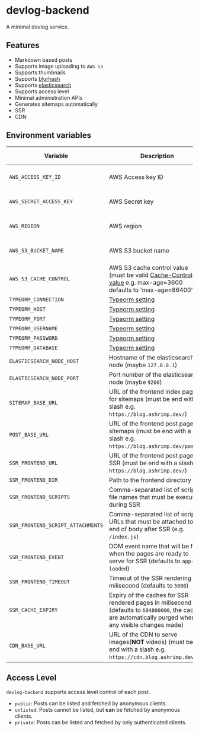 # devlog-backend

A minimal devlog service.

## Features

-   Markdown based posts
-   Supports image uploading to `AWS S3`
-   Supports thumbnails
-   Supports [blurhash](https://blurha.sh)
-   Supports [elasticsearch](https://www.elastic.co/)
-   Supports access level
-   Minimal administration APIs
-   Generates sitemaps automatically
-   SSR
-   CDN

## Environment variables

| Variable                          | Description                                                                                                                                                                          | Related functionality      |
| --------------------------------- | ------------------------------------------------------------------------------------------------------------------------------------------------------------------------------------ | -------------------------- |
| `AWS_ACCESS_KEY_ID`               | AWS Access key ID                                                                                                                                                                    | Post images and thumbnails |
| `AWS_SECRET_ACCESS_KEY`           | AWS Secret key                                                                                                                                                                       | Post images and thumbnails |
| `AWS_REGION`                      | AWS region                                                                                                                                                                           | Post images and thumbnails |
| `AWS_S3_BUCKET_NAME`              | AWS S3 bucket name                                                                                                                                                                   | Post images and thumbnails |
| `AWS_S3_CACHE_CONTROL`            | AWS S3 cache control value (must be valid [Cache-Control value](https://developer.mozilla.org/ko/docs/Web/HTTP/Headers/Cache-Control) e.g. max-age=3600 defaults to 'max-age=86400') | Post images and thumbnails |
| `TYPEORM_CONNECTION`              | [Typeorm setting](https://github.com/typeorm/typeorm/blob/master/docs/using-ormconfig.md#using-environment-variables)                                                                | Database                   |
| `TYPEORM_HOST`                    | [Typeorm setting](https://github.com/typeorm/typeorm/blob/master/docs/using-ormconfig.md#using-environment-variables)                                                                | Database                   |
| `TYPEORM_PORT`                    | [Typeorm setting](https://github.com/typeorm/typeorm/blob/master/docs/using-ormconfig.md#using-environment-variables)                                                                | Database                   |
| `TYPEORM_USERNAME`                | [Typeorm setting](https://github.com/typeorm/typeorm/blob/master/docs/using-ormconfig.md#using-environment-variables)                                                                | Database                   |
| `TYPEORM_PASSWORD`                | [Typeorm setting](https://github.com/typeorm/typeorm/blob/master/docs/using-ormconfig.md#using-environment-variables)                                                                | Database                   |
| `TYPEORM_DATABASE`                | [Typeorm setting](https://github.com/typeorm/typeorm/blob/master/docs/using-ormconfig.md#using-environment-variables)                                                                | Database                   |
| `ELASTICSEARCH_NODE_HOST`         | Hostname of the elasticsearch node (maybe `127.0.0.1`)                                                                                                                               | Elasticsearch              |
| `ELASTICSEARCH_NODE_PORT`         | Port number of the elasticsearch node (maybe `9200`)                                                                                                                                 | Elasticsearch              |
| `SITEMAP_BASE_URL`                | URL of the frontend index page for sitemaps (must be end with a slash e.g. `https://blog.ashrimp.dev/`)                                                                              | Sitemap                    |
| `POST_BASE_URL`                   | URL of the frontend post page for sitemaps (must be end with a slash e.g. `https://blog.ashrimp.dev/posts/`)                                                                         | Sitemap                    |
| `SSR_FRONTEND_URL`                | URL of the frontend post page for SSR (must be end with a slash e.g. `https://blog.ashrimp.dev/`)                                                                                    | SSR                        |
| `SSR_FRONTEND_DIR`                | Path to the frontend directory                                                                                                                                                       | SSR                        |
| `SSR_FRONTEND_SCRIPTS`            | Comma-separated list of script file names that must be executed during SSR                                                                                                           | SSR                        |
| `SSR_FRONTEND_SCRIPT_ATTACHMENTS` | Comma-separated list of script URLs that must be attached to the end of body after SSR (e.g. `/index.js`)                                                                            | SSR                        |
| `SSR_FRONTEND_EVENT`              | DOM event name that will be fired when the pages are ready to serve for SSR (defaults to `app-loaded`)                                                                               | SSR                        |
| `SSR_FRONTEND_TIMEOUT`            | Timeout of the SSR rendering in milisecond (defaults to `5000`)                                                                                                                      | SSR                        |
| `SSR_CACHE_EXPIRY`                | Expiry of the caches for SSR rendered pages in milisecond (defaults to `604800000`, the caches are automatically purged when any visible changes made)                               | SSR                        |
| `CDN_BASE_URL`                    | URL of the CDN to serve images(**NOT** videos) (must be end with a slash e.g. `https://cdn.blog.ashrimp.dev/`)                                                                       | CDN                        |

## Access Level

`devlog-backend` supports access level control of each post.

-   `public`: Posts can be listed and fetched by anonymous clients.
-   `unlisted`: Posts cannot be listed, but **can** be fetched by anonymous clients.
-   `private`: Posts can be listed and fetched by only authenticated clients.
